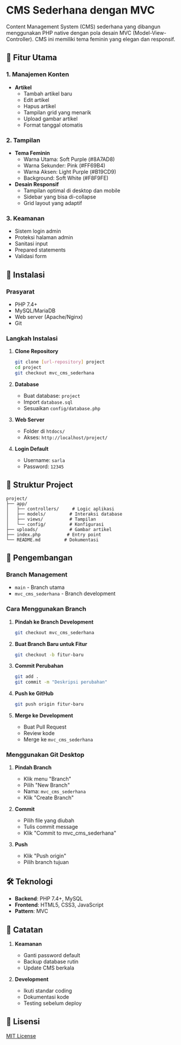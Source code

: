 # CMS Sederhana dengan MVC

Content Management System (CMS) sederhana yang dibangun menggunakan PHP native dengan pola desain MVC (Model-View-Controller). CMS ini memiliki tema feminin yang elegan dan responsif.

## 🌟 Fitur Utama

### 1. Manajemen Konten
- **Artikel**
  - Tambah artikel baru
  - Edit artikel
  - Hapus artikel
  - Tampilan grid yang menarik
  - Upload gambar artikel
  - Format tanggal otomatis

### 2. Tampilan
- **Tema Feminin**
  - Warna Utama: Soft Purple (#8A7AD8)
  - Warna Sekunder: Pink (#FF69B4)
  - Warna Aksen: Light Purple (#B19CD9)
  - Background: Soft White (#F8F9FE)
- **Desain Responsif**
  - Tampilan optimal di desktop dan mobile
  - Sidebar yang bisa di-collapse
  - Grid layout yang adaptif

### 3. Keamanan
- Sistem login admin
- Proteksi halaman admin
- Sanitasi input
- Prepared statements
- Validasi form

## 🚀 Instalasi

### Prasyarat
- PHP 7.4+
- MySQL/MariaDB
- Web server (Apache/Nginx)
- Git

### Langkah Instalasi
1. **Clone Repository**
   ```bash
   git clone [url-repository] project
   cd project
   git checkout mvc_cms_sederhana
   ```

2. **Database**
   - Buat database: `project`
   - Import `database.sql`
   - Sesuaikan `config/database.php`

3. **Web Server**
   - Folder di `htdocs/`
   - Akses: `http://localhost/project/`

4. **Login Default**
   - Username: `sarla`
   - Password: `12345`

## 📁 Struktur Project

```
project/
├── app/
│   ├── controllers/     # Logic aplikasi
│   ├── models/         # Interaksi database
│   ├── views/          # Tampilan
│   └── config/         # Konfigurasi
├── uploads/            # Gambar artikel
├── index.php          # Entry point
└── README.md         # Dokumentasi
```

## 🔧 Pengembangan

### Branch Management
- `main` - Branch utama
- `mvc_cms_sederhana` - Branch development

### Cara Menggunakan Branch

1. **Pindah ke Branch Development**
   ```bash
   git checkout mvc_cms_sederhana
   ```

2. **Buat Branch Baru untuk Fitur**
   ```bash
   git checkout -b fitur-baru
   ```

3. **Commit Perubahan**
   ```bash
   git add .
   git commit -m "Deskripsi perubahan"
   ```

4. **Push ke GitHub**
   ```bash
   git push origin fitur-baru
   ```

5. **Merge ke Development**
   - Buat Pull Request
   - Review kode
   - Merge ke `mvc_cms_sederhana`

### Menggunakan Git Desktop

1. **Pindah Branch**
   - Klik menu "Branch"
   - Pilih "New Branch"
   - Nama: `mvc_cms_sederhana`
   - Klik "Create Branch"

2. **Commit**
   - Pilih file yang diubah
   - Tulis commit message
   - Klik "Commit to mvc_cms_sederhana"

3. **Push**
   - Klik "Push origin"
   - Pilih branch tujuan

## 🛠️ Teknologi

- **Backend**: PHP 7.4+, MySQL
- **Frontend**: HTML5, CSS3, JavaScript
- **Pattern**: MVC

## 📝 Catatan

1. **Keamanan**
   - Ganti password default
   - Backup database rutin
   - Update CMS berkala

2. **Development**
   - Ikuti standar coding
   - Dokumentasi kode
   - Testing sebelum deploy

## 📄 Lisensi

[MIT License](https://choosealicense.com/licenses/mit/) 